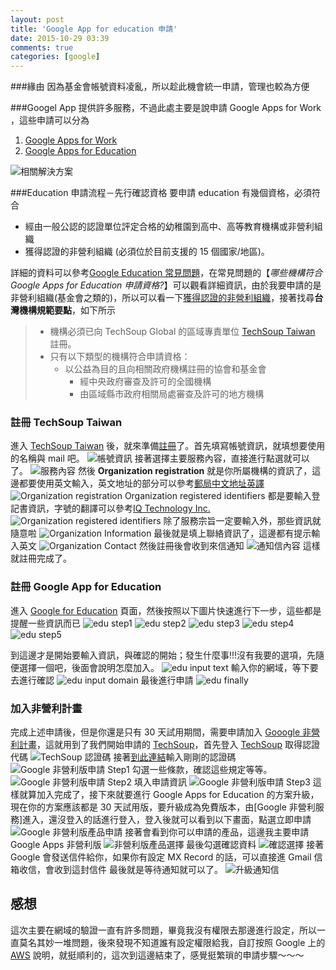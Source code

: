 ```yaml
---
layout: post
title: 'Google App for education 申請'
date: 2015-10-29 03:39
comments: true
categories: [google]
---
```

###緣由
因為基金會帳號資料凌亂，所以趁此機會統一申請，管理也較為方便

###Googel App
提供許多服務，不過此處主要是說申請 Google Apps for Work ，這些申請可以分為
1. [Google Apps for Work][2]
2. [Google Apps for Education][1]

![相關解決方案](https://googledrive.com/host/0B24tdidnsV1vRFJKd2wzWkY5SGs)

###Education 申請流程－先行確認資格
要申請 education 有幾個資格，必須符合
* 經由一般公認的認證單位評定合格的幼稚園到高中、高等教育機構或非營利組織
* 獲得認證的非營利組織 (必須位於目前支援的 15 個國家/地區)。

詳細的資料可以參考[Google Education 常見問題][3]，在常見問題的【*哪些機構符合 Google Apps for Education 申請資格?*】可以觀看詳細資訊，由於我要申請的是非營利組織(基金會之類的)，所以可以看一下[獲得認證的非營利組織][5]，接著找尋**台灣機構規範要點**，如下所示
> * 機構必須已向 TechSoup Global 的區域專責單位 [TechSoup Taiwan][4] 註冊。
> * 只有以下類型的機構符合申請資格：
> 	* 以公益為目的且向相關政府機構註冊的協會和基金會
> 		* 經中央政府審查及許可的全國機構
> 		* 由區域縣市政府相關局處審查及許可的地方機構

### 註冊 TechSoup Taiwan
進入 [TechSoup Taiwan][4] 後，就來準備[註冊][6]了。首先填寫帳號資訊，就填想要使用的名稱與 mail 吧。
![帳號資訊](https://googledrive.com/host/0B24tdidnsV1venFEN1dXcE1kRzg)
接著選擇主要服務內容，直接進行點選就可以了。
![服務內容](https://googledrive.com/host/0B24tdidnsV1vb3hHWXJ2LTg2MVk)
然後 **Organization registration** 就是你所屬機構的資訊了，這邊都要使用英文輸入，英文地址的部分可以參考[郵局中文地址英譯][7]
![Organization registration](https://googledrive.com/host/0B24tdidnsV1vc3dDXzRpbzRQYTA)
Organization registered identifiers 都是要輸入登記書資訊，字號的翻譯可以參考[IQ Technology Inc.][8]
![Organization registered identifiers](https://googledrive.com/host/0B24tdidnsV1vYXhDOTNpMm1yS3c)
除了服務宗旨一定要輸入外，那些資訊就隨意啦
![Organization Information](https://googledrive.com/host/0B24tdidnsV1vbmZwU1pvMm5hTFU)
最後就是填上聯絡資訊了，這邊都有提示輸入英文
![Organization Contact](https://googledrive.com/host/0B24tdidnsV1vLVRvZG1ULTBPX1k)
然後註冊後會收到來信通知
![通知信內容](https://googledrive.com/host/0B24tdidnsV1vbUQ5T0pJQzdIeEE)
這樣就註冊完成了。

### 註冊 Google App for Education 
進入 [Google for Education][1] 頁面，然後按照以下圖片快速進行下一步，這些都是提醒一些資訊而已
![edu step1](https://googledrive.com/host/0B24tdidnsV1vQ0swQjhGUnZZM0E)
![edu step2](https://googledrive.com/host/0B24tdidnsV1vRmtxeDg0RW9KZjA)
![edu step3](https://googledrive.com/host/0B24tdidnsV1vaTRMQUdEUTVLNzg)
![edu step4](https://googledrive.com/host/0B24tdidnsV1vUFowZUZLb3JNQ1U)
![edu step5](https://googledrive.com/host/0B24tdidnsV1vS3dYcW01b0Y3SWM)

到這邊才是開始要輸入資訊，與確認的開始；發生什麼事!!!沒有我要的選項，先隨便選擇一個吧，後面會說明怎麼加入。
![edu input text](https://googledrive.com/host/0B24tdidnsV1veEtleEFmSGQ1VUE)
輸入你的網域，等下要去進行確認
![edu input domain](https://googledrive.com/host/0B24tdidnsV1vd05sSWs1V3ptRTQ)
最後進行申請
![edu finally](https://googledrive.com/host/0B24tdidnsV1va3ZUeVdMSFlHTEE)
### 加入非營利計畫
完成上述申請後，但是你還是只有 30 天試用期間，需要申請加入 [Gooogle 非營利計畫][9]，這就用到了我們開始申請的 [TechSoup][6]，首先登入 [TechSoup][4] 取得認證代碼
![TechSoup 認證碼](https://googledrive.com/host/0B24tdidnsV1vd0V3MFRjU25Gc2c)
接著[到此連結][9]輸入剛剛的認證碼
![Google 非營利版申請 Step1](https://googledrive.com/host/0B24tdidnsV1vaXBDT2dBQnFjZlk)
勾選一些條款，確認這些規定等等。
![Google 非營利版申請 Step2](https://googledrive.com/host/0B24tdidnsV1vaDRTX3lBWmVUNzg)
填入申請資訊
![Google 非營利版申請 Step3](https://googledrive.com/host/0B24tdidnsV1vaWdaNl9FMGtXRzQ)
這樣就算加入完成了，接下來就要進行 Google Apps for Education 的方案升級，現在你的方案應該都是 30 天試用版，要升級成為免費版本，由[Google 非營利服務]進入，還沒登入的話進行登入，登入後就可以看到以下畫面，點選立即申請
![Google 非營利版產品申請](https://googledrive.com/host/0B24tdidnsV1vUDVWck9XelBaUDg)
接著會看到你可以申請的產品，這邊我主要申請 Google Apps 非營利版
![非營利版產品選擇](https://googledrive.com/host/0B24tdidnsV1vRGh0OFhDRm01ZTg)
最後勾選確認資料
![確認選擇](https://googledrive.com/host/0B24tdidnsV1vRHZvblNRTGpNN0U)
接著 Google 會發送信件給你，如果你有設定 MX Record 的話，可以直接進 Gmail 信箱收信，會收到這封信件
最後就是等待通知就可以了。
![升級通知信](https://googledrive.com/host/0B24tdidnsV1vekVmelU0eThHSXM)

## 感想
這次主要在網域的驗證一直有許多問題，畢竟我沒有權限去那邊進行設定，所以一直莫名其妙一堆問題，後來發現不知道誰有設定權限給我，自訂按照 Google 上的 [AWS][11] 說明，就挺順利的，這次到這邊結束了，感覺挺繁瑣的申請步驟～～～

[1]: https://www.google.com.tw/intl/zh-TW/edu/products/productivity-tools/ "Google Apps for Education"
[2]: https://www.google.com.tw/intx/zh-TW/work/apps/business/ "Google Apps for Work"
[3]: https://support.google.com/a/answer/139019?hl=zh-Hant "Google Apps for Education：常見問題"
[4]: https://techsoup-taiwan.org.tw/ "TechSoup Taiwan"
[5]: https://support.google.com/nonprofits/answer/3215869 "獲得認證的非營利組織"
[6]: https://techsoup-taiwan.org.tw/user/register "TechSoup 註冊"
[7]: http://www.post.gov.tw/post/internet/SearchZone/index.jsp?ID=130112 "郵局中文地址英譯"
[8]: http://www.iq-t.com/SYSCOM/pinyin1.asp "IQ Technology Inc. 中文拼音查詢及譯音轉換系統"
[9]: https://www.google.com.tw/nonprofits/join/ "Google 非營利服務申請"
[10]: https://www.google.com.tw/intl/zh-TW/nonprofits/ "Google 非營利服務"
[11]: https://support.google.com/a/answer/6149697?hl=en "AWS Setting"
[17]: http://roseryan101.blogspot.tw/2012/11/google-apps-for-education.html
